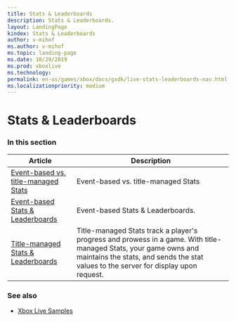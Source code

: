 ```yaml
---
title: Stats & Leaderboards
description: Stats & Leaderboards.
layout: LandingPage
kindex: Stats & Leaderboards
author: v-mihof
ms.author: v-mihof
ms.topic: landing-page
ms.date: 10/29/2019
ms.prod: xboxlive
ms.technology: 
permalink: en-us/games/xbox/docs/gxdk/live-stats-leaderboards-nav.html
ms.localizationpriority: medium
---
```


# Stats & Leaderboards

<!-- todo: change to ms.topic: landing-page, see if there are issues. -->


### In this section

| Article | Description |
|---------|-------------|
| [Event-based vs. title-managed Stats](live-stats-eb-vs-tm.md) | Event-based vs. title-managed Stats |
| [Event-based Stats & Leaderboards](event-based/live-statslb-eb-nav.md) | Event-based Stats & Leaderboards. |
| [Title-managed Stats & Leaderboards](title-managed/live-statslb-tm-nav.md) | Title-managed Stats track a player's progress and prowess in a game. With title-managed Stats, your game owns and maintains the stats, and sends the stat values to the server for display upon request. |


### See also

* [Xbox Live Samples](../../../samples.md)
